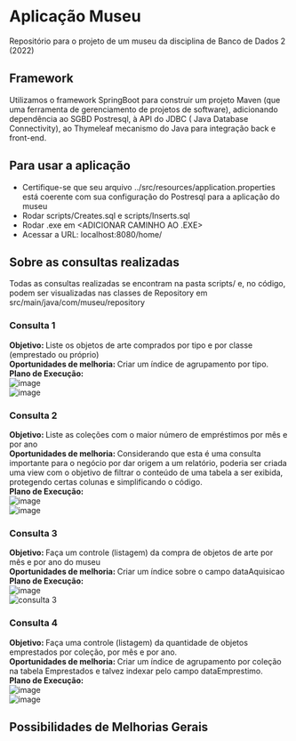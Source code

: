 # Aplicação Museu
Repositório para o projeto de um museu da disciplina de Banco de Dados 2 (2022)

## Framework
Utilizamos o framework SpringBoot para construir um projeto Maven (que uma ferramenta de gerenciamento de projetos de software), adicionando dependência ao SGBD Postresql, à API do JDBC (
Java Database Connectivity), ao Thymeleaf mecanismo do Java para integração back e front-end.

## Para usar a aplicação
- Certifique-se que seu arquivo ../src/resources/application.properties está coerente com sua configuração do Postresql para a aplicação do museu
- Rodar scripts/Creates.sql e scripts/Inserts.sql
- Rodar .exe em <ADICIONAR CAMINHO AO .EXE>
- Acessar a URL: localhost:8080/home/

## Sobre as consultas realizadas
Todas as consultas realizadas se encontram na pasta scripts/ e, no código, podem ser visualizadas nas classes de Repository em src/main/java/com/museu/repository

### Consulta 1
<b>Objetivo: </b> Liste os objetos de arte comprados por tipo e por classe (emprestado ou próprio)
</br><b>Oportunidades de melhoria: </b> Criar um índice de agrupamento por tipo.
</br><b>Plano de Execução: </b></br>
![image](https://user-images.githubusercontent.com/47679110/179651125-648740ec-7b4c-4a54-a64c-c2b96d57181d.png)
</br>
![image](https://user-images.githubusercontent.com/47679110/179652358-612eb954-21d7-47d0-8f47-b9e848f35e2a.png)


### Consulta 2
<b>Objetivo: </b> Liste as coleções com o maior número de empréstimos por mês e por ano
</br><b>Oportunidades de melhoria: </b> Considerando que esta é uma consulta importante para o negócio por dar origem a um relatório, poderia ser criada uma view com o objetivo de filtrar o conteúdo de uma tabela a ser exibida, protegendo certas colunas e simplificando o código.
</br><b>Plano de Execução: </b></br>
![image](https://user-images.githubusercontent.com/47679110/179652555-ee3bae39-a66b-4115-840a-d5c950e5d38b.png)
</br>
![image](https://user-images.githubusercontent.com/47679110/179653619-4d719eff-3aea-43f1-b194-ca8e22629d20.png)


### Consulta 3
<b>Objetivo: </b> Faça um controle (listagem) da compra de objetos de arte por mês e por ano do museu
</br><b>Oportunidades de melhoria: </b> Criar um índice sobre o campo dataAquisicao
</br><b>Plano de Execução: </b></br>
![image](https://user-images.githubusercontent.com/47679110/179653793-b7c829e0-880b-42b8-a45d-22b189a0d3a6.png)
</br>
![consulta 3](https://user-images.githubusercontent.com/47679110/179654910-c99279c1-d3b8-41fd-8877-dbc5ee512bbe.jpg)


### Consulta 4
<b>Objetivo: </b> Faça uma controle (listagem) da quantidade de objetos emprestados por coleção, por mês e por ano.
</br><b>Oportunidades de melhoria: </b> Criar um índice de agrupamento por coleção na tabela Emprestados e talvez indexar pelo campo dataEmprestimo.
</br><b>Plano de Execução: </b></br>
![image](https://user-images.githubusercontent.com/47679110/179655044-0d4fb088-a332-494c-b0bc-239be79e1461.png)
</br>
![image](https://user-images.githubusercontent.com/47679110/179655893-1f929542-0a57-43b9-8c8f-0a26d1efe37a.png)


## Possibilidades de Melhorias Gerais
